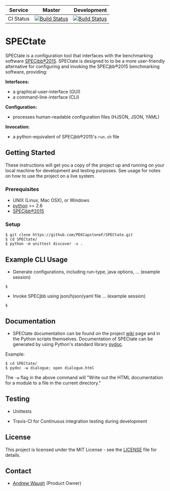 | Service        | Master           | Development  |
| ------------- |:-------------:| ------------------:|
| CI Status      | [![Build Status](https://travis-ci.org/PDXCapstoneF/SPECtate.svg?branch=master)](https://travis-ci.org/PDXCapstoneF/SPECtate)    | [![Build Status](https://travis-ci.org/PDXCapstoneF/SPECtate.svg?branch=dev)](https://travis-ci.org/PDXCapstoneF/SPECtate) |


# SPECtate

SPECtate is a configuration tool that interfaces with the benchmarking software [SPECjbb®2015](https://www.spec.org/jbb2015/). SPECtate is designed to to be a more user-friendly alternative for configuring and invoking the SPECjbb®2015 benchmarking software, providing: 

**Interfaces:**
* a graphical-user-interface (GUI) 
* a command-line-interface (CLI)

**Configuration:**
* processes human-readable configuration files (HJSON, JSON, YAML)

**Invocation:**
* a python-equivalent of SPECjbb®2015's `run.sh` file


## Getting Started

These instructions will get you a copy of the project up and running on your local machine for development and testing purposes. See usage for notes on how to use the project on a live system.

### Prerequisites

* UNIX (Linux, Mac OSX), or Windows
* [python](https://www.python.org/downloads/) >= 2.6
* [SPECjbb®2015](https://www.spec.org/order.html)


### Setup

```
$ git clone https://github.com/PDXCapstoneF/SPECtate.git
$ cd SPECtate/
$ python -m unittest discover -s .
```


## Example CLI Usage

* Generate configurations, including run-type, java options, ... (example session)
```
$ 
```

* Invoke SPECjbb using json/hjson/yaml file ... (example session)
```
$ 
```


## Documentation

* SPECtate documentation can be found on the project [wiki](https://github.com/PDXCapstoneF/SPECtate/wiki) page and in the Python scripts themselves. Documentation of SPECtate can be generated by using Python's standard library [pydoc](https://docs.python.org/2/library/pydoc.html).

Example:

```
$ cd SPECtate/
$ pydoc -w dialogue; open dialogue.html
```

The `-w` flag in the above command will "Write out the HTML documentation for a module to a file in the current directory."

## Testing

* Unittests 

* Travis-CI for Continuous integration testing during development


## License

This project is licensed under the MIT License - see the [LICENSE](https://github.com/PDXCapstoneF/SPECtate/blob/dev/README.md) file for details.

## Contact

* [Andrew Waugh](mailto:**************@pdx.edu) (Product Owner)
